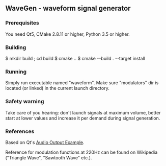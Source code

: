 ## WaveGen - waveform signal generator

### Prerequisites
You need Qt5, CMake 2.8.11 or higher, Python 3.5 or higher.

### Building
$ mkdir build ; cd build
$ cmake ..
$ cmake --build . --target install

### Running
Simply run executable named "waveform". Make sure "modulators" dir is located (or linked) in the current launch directory.

### Safety warning
Take care of you hearing: don't launch signals at maximum volume, better start at lower values and increase it per demand during signal generation.

### References
Based on Qt's [Audio Output Example](https://doc.qt.io/qt-5/qtmultimedia-multimedia-audiooutput-example.html).

Reference for modulation functions at 220Hz can be found on Wikipedia ("Triangle Wave", "Sawtooth Wave" etc.).
